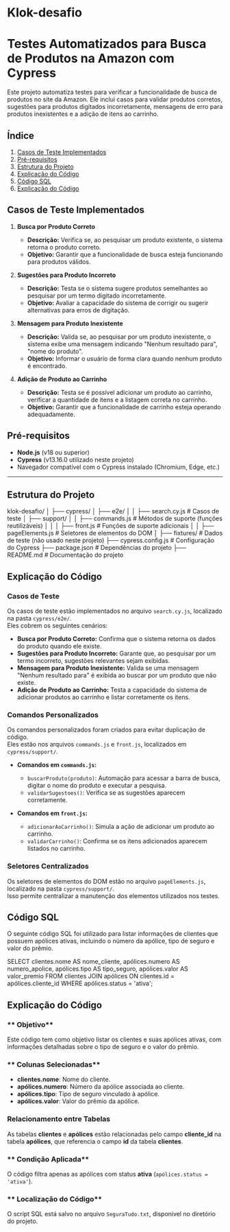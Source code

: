 # Klok-desafio
# Testes Automatizados para Busca de Produtos na Amazon com Cypress

Este projeto automatiza testes para verificar a funcionalidade de busca de produtos no site da Amazon. Ele inclui casos para validar produtos corretos, sugestões para produtos digitados incorretamente, mensagens de erro para produtos inexistentes e a adição de itens ao carrinho.

## **Índice**

1. [Casos de Teste Implementados](#casos-de-teste-implementados)
2. [Pré-requisitos](#pré-requisitos)
3. [Estrutura do Projeto](#estrutura-do-projeto)
4. [Explicação do Código](#explicação-do-código)
5. [Código SQL](#código-sql)  
6. [Explicação do Código](#explicação-do-código)  

## **Casos de Teste Implementados**

1. **Busca por Produto Correto**
   - **Descrição:** Verifica se, ao pesquisar um produto existente, o sistema retorna o produto correto.
   - **Objetivo:** Garantir que a funcionalidade de busca esteja funcionando para produtos válidos.

2. **Sugestões para Produto Incorreto**
   - **Descrição:** Testa se o sistema sugere produtos semelhantes ao pesquisar por um termo digitado incorretamente.
   - **Objetivo:** Avaliar a capacidade do sistema de corrigir ou sugerir alternativas para erros de digitação.

3. **Mensagem para Produto Inexistente**
   - **Descrição:** Valida se, ao pesquisar por um produto inexistente, o sistema exibe uma mensagem indicando "Nenhum resultado para", "nome do produto".
   - **Objetivo:** Informar o usuário de forma clara quando nenhum produto é encontrado.

4. **Adição de Produto ao Carrinho**
   - **Descrição:** Testa se é possível adicionar um produto ao carrinho, verificar a quantidade de itens e a listagem correta no carrinho.
   - **Objetivo:** Garantir que a funcionalidade de carrinho esteja operando adequadamente.

## **Pré-requisitos**

- **Node.js** (v18 ou superior)
- **Cypress** (v13.16.0 utilizado neste projeto)
- Navegador compatível com o Cypress instalado (Chromium, Edge, etc.)

---

## **Estrutura do Projeto**

klok-desafio/ 
│ 
├── cypress/ 
│ ├── e2e/ 
│ │ ├── search.cy.js # Casos de teste 
│ ├── support/ 
│ │ ├── commands.js # Métodos de suporte (funções reutilizáveis) 
│ │ │ ├── front.js # Funções de suporte adicionais 
│ │ ├── pageElements.js # Seletores de elementos do DOM 
│ ├── fixtures/ # Dados de teste (não usado neste projeto) 
├── cypress.config.js # Configuração do Cypress 
├── package.json # Dependências do projeto 
├── README.md # Documentação do projeto

## **Explicação do Código**

### **Casos de Teste**
Os casos de teste estão implementados no arquivo `search.cy.js`, localizado na pasta `cypress/e2e/`.  
Eles cobrem os seguintes cenários:

- **Busca por Produto Correto:** Confirma que o sistema retorna os dados do produto quando ele existe.  
- **Sugestões para Produto Incorreto:** Garante que, ao pesquisar por um termo incorreto, sugestões relevantes sejam exibidas.  
- **Mensagem para Produto Inexistente:** Valida se uma mensagem "Nenhum resultado para" é exibida ao buscar por um produto que não existe.  
- **Adição de Produto ao Carrinho:** Testa a capacidade do sistema de adicionar produtos ao carrinho e listar corretamente os itens.

### **Comandos Personalizados**
Os comandos personalizados foram criados para evitar duplicação de código.  
Eles estão nos arquivos `commands.js` e `front.js`, localizados em `cypress/support/`.

- **Comandos em `commands.js`:**
  - `buscarProduto(produto)`: Automação para acessar a barra de busca, digitar o nome do produto e executar a pesquisa.
  - `validarSugestoes()`: Verifica se as sugestões aparecem corretamente.

- **Comandos em `front.js`:**
  - `adicionarAoCarrinho()`: Simula a ação de adicionar um produto ao carrinho.
  - `validarCarrinho()`: Confirma se os itens adicionados aparecem listados no carrinho.

### **Seletores Centralizados**
Os seletores de elementos do DOM estão no arquivo `pageElements.js`, localizado na pasta `cypress/support/`.  
Isso permite centralizar a manutenção dos elementos utilizados nos testes.

## **Código SQL**

O seguinte código SQL foi utilizado para listar informações de clientes que possuem apólices ativas, incluindo o número da apólice, tipo de seguro e valor do prêmio.

SELECT 
    clientes.nome AS nome_cliente,
    apólices.numero AS numero_apolice,
    apólices.tipo AS tipo_seguro,
    apólices.valor AS valor_premio
FROM 
    clientes
JOIN 
    apólices 
ON 
    clientes.id = apólices.cliente_id
WHERE 
    apólices.status = 'ativa';

## **Explicação do Código**

### ** Objetivo**
Este código tem como objetivo listar os clientes e suas apólices ativas, com informações detalhadas sobre o tipo de seguro e o valor do prêmio.

### ** Colunas Selecionadas**
- **clientes.nome**: Nome do cliente.
- **apólices.numero**: Número da apólice associada ao cliente.
- **apólices.tipo**: Tipo de seguro vinculado à apólice.
- **apólices.valor**: Valor do prêmio da apólice.

### **Relacionamento entre Tabelas**
As tabelas **clientes** e **apólices** estão relacionadas pelo campo **cliente_id** na tabela **apólices**, que referencia o campo **id** da tabela **clientes**.

### ** Condição Aplicada**
O código filtra apenas as apólices com status **ativa** (`apólices.status = 'ativa'`).

### ** Localização do Código**
O script SQL está salvo no arquivo `SeguraTudo.txt`, disponível no diretório do projeto.

